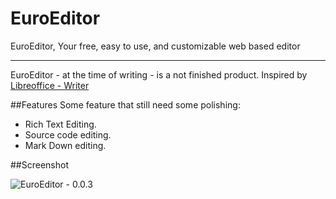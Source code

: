 EuroEditor
==========

EuroEditor, Your free, easy to use, and customizable web based editor

---

EuroEditor - at the time of writing - is a not finished product. Inspired by [Libreoffice - Writer ](https://en.wikipedia.org/wiki/LibreOffice_Writer "LibreOffice Writer - Wikipedia, the free encyclopedia")


##Features
Some feature that still need some polishing:

 - Rich Text Editing.
 - Source code editing.
 - Mark Down editing.

##Screenshot

![EuroEditor - 0.0.3][1]


  [1]: http://i.stack.imgur.com/BumRO.png
